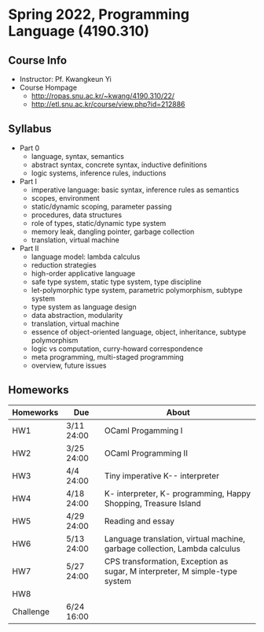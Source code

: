 # Spring 2022, Programming Language (4190.310)

## Course Info
- Instructor: Pf. Kwangkeun Yi
- Course Hompage
  - http://ropas.snu.ac.kr/~kwang/4190.310/22/
  - http://etl.snu.ac.kr/course/view.php?id=212886

## Syllabus
- Part 0	
  - language, syntax, semantics
  - abstract syntax, concrete syntax, inductive definitions
  - logic systems, inference rules, inductions
- Part I	
  - imperative language: basic syntax, inference rules as semantics
  - scopes, environment
  - static/dynamic scoping, parameter passing
  - procedures, data structures
  - role of types, static/dynamic type system
  - memory leak, dangling pointer, garbage collection
  - translation, virtual machine
- Part II	
  - language model: lambda calculus
  - reduction strategies
  - high-order applicative language
  - safe type system, static type system, type discipline
  - let-polymorphic type system, parametric polymorphism, subtype system
  - type system as language design
  - data abstraction, modularity
  - translation, virtual machine
  - essence of object-oriented language, object, inheritance, subtype polymorphism
  - logic vs computation, curry-howard correspondence
  - meta programming, multi-staged programming
  - overview, future issues

## Homeworks
| Homeworks | Due | About |
| ------ | ---- | ----------- |
| HW1 | 3/11 24:00 | OCaml Progamming I |
| HW2 | 3/25 24:00 | OCaml Programming II |
| HW3 | 4/4 24:00 | Tiny imperative K-- interpreter |
| HW4 | 4/18 24:00 | K- interpreter, K- programming, Happy Shopping, Treasure Island |
| HW5 | 4/29 24:00 | Reading and essay |
| HW6 | 5/13 24:00 | Language translation, virtual machine, garbage collection, Lambda calculus |
| HW7 | 5/27 24:00 | CPS transformation, Exception as sugar, M interpreter, M simple-type system |
| HW8 | | |
| Challenge | 6/24 16:00 | |
